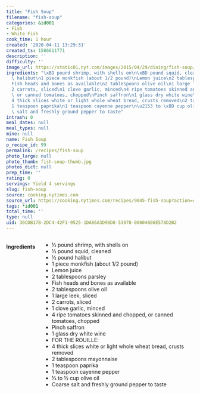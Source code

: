 ```yaml
---
title: "Fish Soup"
filename: "fish-soup"
categories: &id001
- Fish
- White Fish
cook_time: 1 hour
created: '2020-04-11 13:29:31'
created_ts: 1586611771
description: ''
difficulty: ''
image_url: https://static01.nyt.com/images/2015/04/29/dining/fish-soup/fish-soup-articleLarge.jpg
ingredients: "\xBD pound shrimp, with shells on\n\xBD pound squid, cleaned\n\xBD pound\
  \ halibut\n1 piece monkfish (about 1/2 pound)\nLemon juice\n2 tablespoons parsley\n\
  Fish heads and bones as available\n2 tablespoons olive oil\n1 large leek, sliced\n\
  2 carrots, sliced\n1 clove garlic, minced\n4 ripe tomatoes skinned and chopped,\
  \ or canned tomatoes, chopped\nPinch saffron\n1 glass dry white wine\nFOR THE ROUILLE:\n\
  4 thick slices white or light whole wheat bread, crusts removed\n2 tablespoons mayonnaise\n\
  1 teaspoon paprika\n1 teaspoon cayenne pepper\n\u2153 to \xBD cup olive oil\nCoarse\
  \ salt and freshly ground pepper to taste"
intrash: 0
meal_dates: null
meal_types: null
mine: null
name: Fish Soup
p_recipe_id: 99
permalink: /recipes/fish-soup
photo_large: null
photo_thumb: fish-soup-thumb.jpg
photos_dict: null
prep_time: ''
rating: 0
servings: Yield 4 servings
slug: fish-soup
source: cooking.nytimes.com
source_url: https://cooking.nytimes.com/recipes/9045-fish-soup?action=click&module=Global%20Search%20Recipe%20Card&pgType=search&rank=1
tags: *id001
total_time: ''
type: null
uid: 36CDB17B-2DC4-42F1-9525-1DA86A3D90D8-53878-00004806E578D2B2
---
```

<div class="large-8 medium-7 columns" id="writeup">	</div><!-- #writeup -->
</div><!-- #row-one -->
<div class="row" id="row-two">	<div class="medium-4 small-5 columns" id="ingredients"><h4>Ingredients</h4><div class="box box-ingredients content"><ul>
<li>½ pound shrimp, with shells on</li>
<li>½ pound squid, cleaned</li>
<li>½ pound halibut</li>
<li>1 piece monkfish (about 1/2 pound)</li>
<li>Lemon juice</li>
<li>2 tablespoons parsley</li>
<li>Fish heads and bones as available</li>
<li>2 tablespoons olive oil</li>
<li>1 large leek, sliced</li>
<li>2 carrots, sliced</li>
<li>1 clove garlic, minced</li>
<li>4 ripe tomatoes skinned and chopped, or canned tomatoes, chopped</li>
<li>Pinch saffron</li>
<li>1 glass dry white wine</li>
<li>FOR THE ROUILLE:</li>
<li>4 thick slices white or light whole wheat bread, crusts removed</li>
<li>2 tablespoons mayonnaise</li>
<li>1 teaspoon paprika</li>
<li>1 teaspoon cayenne pepper</li>
<li>⅓ to ½ cup olive oil</li>
<li>Coarse salt and freshly ground pepper to taste</li>
</ul>
</div>	</div>	<div class="medium-6 small-7 columns" id="directions">	</div>